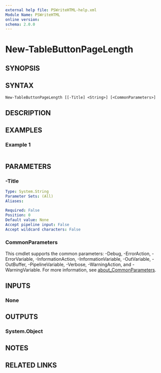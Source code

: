 ```yaml
---
external help file: PSWriteHTML-help.xml
Module Name: PSWriteHTML
online version:
schema: 2.0.0
---
```


# New-TableButtonPageLength

## SYNOPSIS


## SYNTAX

```
New-TableButtonPageLength [[-Title] <String>] [<CommonParameters>]
```

## DESCRIPTION


## EXAMPLES

### Example 1
```powershell

```



## PARAMETERS

### -Title


```yaml
Type: System.String
Parameter Sets: (All)
Aliases:

Required: False
Position: 0
Default value: None
Accept pipeline input: False
Accept wildcard characters: False
```

### CommonParameters
This cmdlet supports the common parameters: -Debug, -ErrorAction, -ErrorVariable, -InformationAction, -InformationVariable, -OutVariable, -OutBuffer, -PipelineVariable, -Verbose, -WarningAction, and -WarningVariable. For more information, see [about_CommonParameters](http://go.microsoft.com/fwlink/?LinkID=113216).

## INPUTS

### None

## OUTPUTS

### System.Object
## NOTES

## RELATED LINKS
